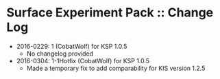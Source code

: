 # Surface Experiment Pack :: Change Log

* 2016-0229: 1 (CobatWolf) for KSP 1.0.5
	+ No changelog provided
* 2016-0304: 1-1Hotfix (CobatWolf) for KSP 1.0.5
	+ Made a temporary fix to add comparability for KIS version 1.2.5

